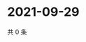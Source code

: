 # 2021-09-29

共 0 条

<!-- BEGIN WEIBO -->
<!-- 最后更新时间 Wed Sep 29 2021 23:14:30 GMT+0800 (China Standard Time) -->

<!-- END WEIBO -->
